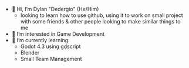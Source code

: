 - 👋 Hi, I’m Dylan "Dedergio" (He/Him) 
  - looking to learn how to use github, using it to work on small project with some friends & other people looking to make similar things to me
- 👀 I’m interested in Game Development 
- 🌱 I’m currently learning:
  - Godot 4.3 using gdscript
  - Blender
  - Small Team Management

<!---
- 📫 How to reach me @Dedergio on twitter
- 💞️ I’m looking to collaborate on ...
Dedergio/Dedergio is a ✨ special ✨ repository because its `README.md` (this file) appears on your GitHub profile.
You can click the Preview link to take a look at your changes.
--->

